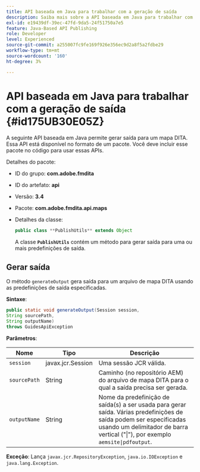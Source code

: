 ```yaml
---
title: API baseada em Java para trabalhar com a geração de saída
description: Saiba mais sobre a API baseada em Java para trabalhar com a geração de saída
exl-id: e19439df-39ec-47fd-9da5-24f51750a7e5
feature: Java-Based API Publishing
role: Developer
level: Experienced
source-git-commit: a255007fc9fe169f926e356ec9d2a8f5a2fdbe29
workflow-type: tm+mt
source-wordcount: '160'
ht-degree: 3%

---
```


# API baseada em Java para trabalhar com a geração de saída {#id175UB30E05Z}

A seguinte API baseada em Java permite gerar saída para um mapa DITA. Essa API está disponível no formato de um pacote. Você deve incluir esse pacote no código para usar essas APIs.

Detalhes do pacote:

- ID do grupo: **com.adobe.fmdita**

- ID do artefato: **api**

- Versão: **3.4**

- Pacote: ****com.adobe.fmdita.api.maps****

- Detalhes da classe:

  ```JAVA
  public class **PublishUtils** extends Object
  ```

  A classe **`PublishUtils`** contém um método para gerar saída para uma ou mais predefinições de saída.


## Gerar saída

O método ``generateOutput`` gera saída para um arquivo de mapa DITA usando as predefinições de saída especificadas.

**Sintaxe**:

```JAVA
public static void generateOutput(Session session,
String sourcePath,
String outputName)
throws GuidesApiException
```

**Parâmetros**:

| Nome | Tipo | Descrição |
|----|----|-----------|
| `session` | javax.jcr.Session | Uma sessão JCR válida. |
| ``sourcePath`` | String | Caminho \(no repositório AEM\) do arquivo de mapa DITA para o qual a saída precisa ser gerada. |
| ``outputName`` | String | Nome da predefinição de saída\(s\) a ser usada para gerar saída. Várias predefinições de saída podem ser especificadas usando um delimitador de barra vertical \(&quot;\|&quot;\), por exemplo `aemsite\|pdfoutput`. |

**Exceção**:
Lança ``javax.jcr.RepositoryException``, `java.io.IOException` e `java.lang.Exception`.
